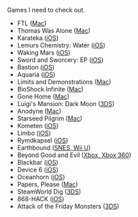 Games I need to check out.

- FTL ([Mac](http://www.ftlgame.com))
- Thomas Was Alone ([Mac](http://www.thomaswasalone.com))
- Karateka ([iOS](http://karateka.com))
- Lemurs Chemistry: Water ([iOS](http://le.mu.rs))
- Waking Mars ([iOS](http://www.tigerstylegames.com/wakingmars/))
- Sword and Sworcery: EP ([iOS](http://www.swordandsworcery.com))
- Bastion ([iOS](http://supergiantgames.com/?page_id=242))
- Aquaria ([iOS](http://www.bit-blot.com/aquaria/))
- Limits and Demonstrations ([Mac](http://kentuckyroutezero.com/limits-and-demonstrations/))
- BioShock Infinite ([Mac](http://www.aspyr.com/news_articles/aspyr-media-and-2k-games-announce-bioshock-infinite-coming-to-mac))
- Gone Home ([Mac](http://thefullbrightcompany.com/gonehome/))
- Luigi's Mansion: Dark Moon ([3DS](http://luigismansion.nintendo.com))
- Anodyne ([Mac](http://www.anodynegame.com))
- Starseed Pilgrim ([Mac](http://www.starseedpilgrim.com/get.html))
- Kometen ([iOS](http://eriksvedang.com/kometen/))
- Limbo ([iOS](http://limbogame.org))
- Rymdkapsel ([iOS](http://rymdkapsel.com))
- Earthbound ([SNES, Wii U](http://en.wikipedia.org/wiki/EarthBound))
- Beyond Good and Evil ([Xbox, Xbox 360](http://marketplace.xbox.com/en-us/Product/Beyond-Good-Evil-HD/66acd000-77fe-1000-9115-d80258410afa))
- Blackbar ([iOS](http://mrgan.com/blackbar/))
- Device 6 ([iOS](http://simogo.com/games/device6/))
- Oceanhorn ([iOS](https://itunes.apple.com/us/app/oceanhorn/id708196645?mt=8))
- Papers, Please ([Mac](http://dukope.com))
- SteamWorld Dig ([3DS](http://steamworldgames.com/dig/))
- 868-HACK ([iOS](http://868-hack.neocities.org))
- Attack of the Friday Monsters ([3DS](http://level5ia.com/blackbox/us/friday-monsters/))

